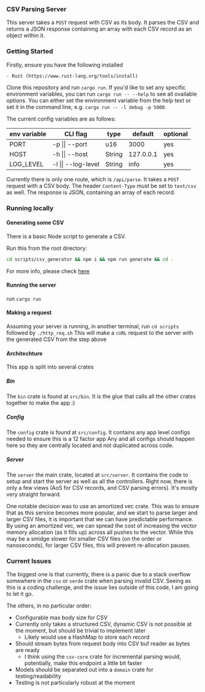 ### CSV Parsing Server

This server takes a `POST` request with CSV as its body. It parses the CSV and returns a 
JSON response containing an array with each CSV record as an object within it.

### Getting Started
Firstly, ensure you have the following installed
```
- Rust (https://www.rust-lang.org/tools/install)
```

Clone this repository and run `cargo run`. If you'd like to set any specific environment variables,
you can run `cargo run -- --help` to see all ovailable options. You can either set the environment
variable from the help text or set it in the command line, e.g. `cargo run -- -l debug -p 5000`.

The current config variables are as follows:

| env variable | CLI flag            | type   | default   | optional |
|--------------|---------------------|--------|-----------|----------|
| PORT         | -p \|\| --port      | u16    | 3000      | yes      |
| HOST         | -h \|\| --host      | String | 127.0.0.1 | yes      |
| LOG_LEVEL    | -l \|\| --log-level | String | info      | yes      |

Currently there is only one route, which is `/api/parse`. It takes a `POST` request with a CSV body.
The header `Content-Type` must be set to `text/csv` as well. The response is JSON, containing an array
of each record.

### Running locally

#### Generating some CSV
There is a basic Node script to generate a CSV.

Run this from the root directory:

```bash
cd scripts/csv_generator && npm i && npm run generate && cd -
```

For more info, please check [here](scripts/csv_generator/README.md)

#### Running the server
run `cargo run`

#### Making a request
Assuming your server is running, in another terminal, run `cd scripts` followed by `./http_req.sh`
This will make a `cURL` request to the server with the generated CSV from the step above

#### Architechture
This app is split into several crates

##### Bin
The `bin` crate is found at `src/bin`. It is the glue that calls all the other crates together to make the app :)

##### Config
The `config` crate is found at `src/config`. It contains any app level configs needed to ensure this is a 12 factor app
Any and all configs should happen here so they are centrally located and not duplicated across code.

##### Server
The `server` the main crate, located at `src/server`. It contains the code to setup and start the server as well as all the controllers. Right now,
there is only a few views (AoS for CSV records, and CSV parsing errors). It's mostly very straight forward.

One notable decision was to use an amortized vec crate. This was to ensure that as this service becomes more popular,
and we start to parse larger and larger CSV files, it is important that we can have predictable performance. By using 
an amortized vec, we can spread the cost of increasing the vector memory allocation (as it fills up) across all pushes
to the vector. While this may be a smidge slower for smaller CSV files (on the order or nanoseconds), for larger CSV files,
this will prevent re-allocation pauses.

### Current Issues
The biggest one is that currently, there is a panic due to a stack overflow somewhere in the `csv` or `serde` crate
when parsing invalid CSV. Seeing as this is a coding challenge, and the issue lies outside of this code, I am going to let it go.


The others, in no particular order:

- Configurable max body size for CSV
- Currently only takes a structured CSV, dynamic CSV is not possible at the moment, but should be trivial to implement later
    - Likely would use a HashMap to store each record
- Should stream bytes from request body into CSV buf reader as bytes are ready
    - I think using the `csv-core` crate for incremental parsing would, potentially, make this endpoint a little bit faster
- Models should be separated out into a `domain` crate for testing/readability
- Testing is not particularly robust at the moment
